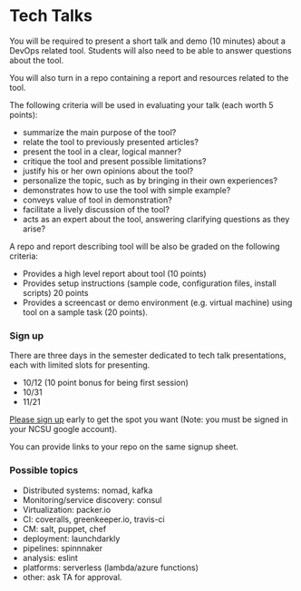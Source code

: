 # Tech Talks

You will be required to present a short talk and demo (10 minutes) about a DevOps related tool. Students will also need to be able to answer questions about the tool.

You will also turn in a repo containing a report and resources related to the tool.

The following criteria will be used in evaluating your talk (each worth 5 points):

* summarize the main purpose of the tool?
* relate the tool to previously presented articles?
* present the tool in a clear, logical manner?
* critique the tool and present possible limitations?
* justify his or her own opinions about the tool?
* personalize the topic, such as by bringing in their own experiences?
* demonstrates how to use the tool with simple example?
* conveys value of tool in demonstration? 
* facilitate a lively discussion of the tool?
* acts as an expert about the tool, answering clarifying questions as they arise?

A repo and report describing tool will be also be graded on the following criteria:

* Provides a high level report about tool (10 points)
* Provides setup instructions (sample code, configuration files, install scripts) 20 points
* Provides a screencast or demo environment (e.g. virtual machine) using tool on a sample task (20 points).

### Sign up

There are three days in the semester dedicated to tech talk presentations, each with limited slots for presenting.

* 10/12 (10 point bonus for being first session)
* 10/31
* 11/21

[Please sign up](https://docs.google.com/spreadsheets/d/1o36VyryL2s4DPfKpgiGwKzRQPLOI8DixBQSLNFPf3Kw/edit#gid=0) early to get the spot you want (Note: you must be signed in your NCSU google account).

You can provide links to your repo on the same signup sheet.

### Possible topics

* Distributed systems: nomad, kafka
* Monitoring/service discovery: consul
* Virtualization: packer.io
* CI: coveralls, greenkeeper.io, travis-ci
* CM: salt, puppet, chef
* deployment: launchdarkly
* pipelines: spinnnaker
* analysis: eslint
* platforms: serverless (lambda/azure functions)
* other: ask TA for approval.
